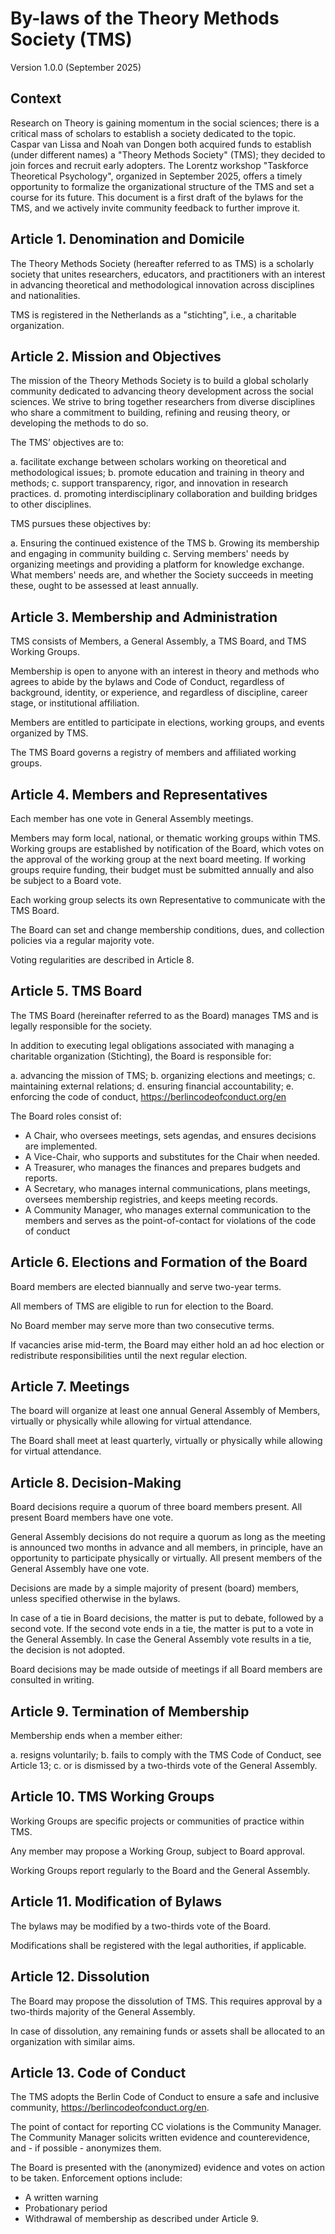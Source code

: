 # By-laws of the Theory Methods Society (TMS)

Version 1.0.0 (September 2025)


## Context

Research on Theory is gaining momentum in the social sciences; there is a critical mass of scholars to establish a society dedicated to the topic. Caspar van Lissa and Noah van Dongen both acquired funds to establish (under different names) a "Theory Methods Society" (TMS); they decided to join forces and recruit early adopters. The Lorentz workshop "Taskforce Theoretical Psychology", organized in September 2025, offers a timely opportunity to formalize the organizational structure of the TMS and set a course for its future. This document is a first draft of the bylaws for the TMS, and we actively invite community feedback to further improve it.
 

## Article 1. Denomination and Domicile

The Theory Methods Society (hereafter referred to as TMS) is a scholarly society that unites researchers, educators, and practitioners with an interest in advancing theoretical and methodological innovation across disciplines and nationalities.

TMS is registered in the Netherlands as a "stichting", i.e., a charitable organization.

## Article 2. Mission and Objectives

The mission of the Theory Methods Society is to build a global scholarly community dedicated to advancing theory development across the social sciences. We strive to bring together researchers from diverse disciplines who share a commitment to building, refining and reusing theory, or developing the methods to do so.

The TMS’ objectives are to:

a. facilitate exchange between scholars working on theoretical and methodological issues;
b. promote education and training in theory and methods;
c. support transparency, rigor, and innovation in research practices.
d. promoting interdisciplinary collaboration and building bridges to other disciplines. 

TMS pursues these objectives by:

a. Ensuring the continued existence of the TMS
b. Growing its membership and engaging in community building
c. Serving members' needs by organizing meetings and providing a platform for knowledge exchange. What members' needs are, and whether the Society succeeds in meeting these, ought to be assessed at least annually.

## Article 3. Membership and Administration

TMS consists of Members, a General Assembly, a TMS Board, and TMS Working Groups.

Membership is open to anyone with an interest in theory and methods who agrees to abide by the bylaws and Code of Conduct, regardless of background, identity, or experience, and regardless of discipline, career stage, or institutional affiliation.

Members are entitled to participate in elections, working groups, and events organized by TMS.

The TMS Board governs a registry of members and affiliated working groups.

## Article 4. Members and Representatives

Each member has one vote in General Assembly meetings.

Members may form local, national, or thematic working groups within TMS. Working groups are established by notification of the Board, which votes on the approval of the working group at the next board meeting. If working groups require funding, their budget must be submitted annually and also be subject to a Board vote.

Each working group selects its own Representative to communicate with the TMS Board.

The Board can set and change membership conditions, dues, and collection policies via a regular majority vote.

Voting regularities are described in Article 8.

## Article 5. TMS Board

The TMS Board (hereinafter referred to as the Board) manages TMS and is legally responsible for the society.

In addition to executing legal obligations associated with managing a charitable organization (Stichting), the Board is responsible for:

a. advancing the mission of TMS;
b. organizing elections and meetings;
c. maintaining external relations;
d. ensuring financial accountability;
e. enforcing the code of conduct, https://berlincodeofconduct.org/en 

The Board roles consist of: 

* A Chair, who oversees meetings, sets agendas, and ensures decisions are implemented.
* A Vice-Chair, who supports and substitutes for the Chair when needed.
* A Treasurer, who manages the finances and prepares budgets and reports.
* A Secretary, who manages internal communications, plans meetings, oversees membership registries, and keeps meeting records.
* A Community Manager, who manages external communication to the members and serves as the point-of-contact for violations of the code of conduct

## Article 6. Elections and Formation of the Board

Board members are elected biannually and serve two-year terms.

All members of TMS are eligible to run for election to the Board.

No Board member may serve more than two consecutive terms.

If vacancies arise mid-term, the Board may either hold an ad hoc election or redistribute responsibilities until the next regular election.

## Article 7. Meetings

The board will organize at least one annual General Assembly of Members, virtually or physically while allowing for virtual attendance.

The Board shall meet at least quarterly, virtually or physically while allowing for virtual attendance.

## Article 8. Decision-Making

Board decisions require a quorum of three board members present. All present Board members have one vote.

General Assembly decisions do not require a quorum as long as the meeting is announced two months in advance and all members, in principle, have an opportunity to participate physically or virtually. All present members of the General Assembly have one vote.

Decisions are made by a simple majority of present (board) members, unless specified otherwise in the bylaws.

In case of a tie in Board decisions, the matter is put to debate, followed by a second vote. If the second vote ends in a tie, the matter is put to a vote in the General Assembly. In case the General Assembly vote results in a tie, the decision is not adopted.

Board decisions may be made outside of meetings if all Board members are consulted in writing.

## Article 9. Termination of Membership

Membership ends when a member either:

a. resigns voluntarily;
b. fails to comply with the TMS Code of Conduct, see Article 13;
c. or is dismissed by a two-thirds vote of the General Assembly.

## Article 10. TMS Working Groups

Working Groups are specific projects or communities of practice within TMS.

Any member may propose a Working Group, subject to Board approval.

Working Groups report regularly to the Board and the General Assembly.

## Article 11. Modification of Bylaws

The bylaws may be modified by a two-thirds vote of the Board.

Modifications shall be registered with the legal authorities, if applicable.

## Article 12. Dissolution

The Board may propose the dissolution of TMS. This requires approval by a two-thirds majority of the General Assembly.

In case of dissolution, any remaining funds or assets shall be allocated to an organization with similar aims. 

## Article 13. Code of Conduct

The TMS adopts the Berlin Code of Conduct to ensure a safe and inclusive community, https://berlincodeofconduct.org/en.

The point of contact for reporting CC violations is the Community Manager. The Community Manager solicits written evidence and counterevidence, and - if possible - anonymizes them. 

The Board is presented with the (anonymized) evidence and votes on action to be taken. Enforcement options include:

* A written warning
* Probationary period
* Withdrawal of membership as described under Article 9.
